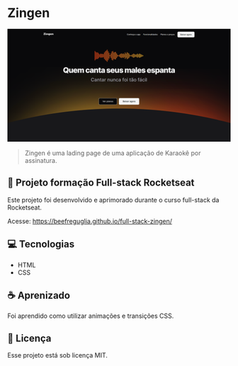 # Zingen

<img src="./assets/desktop.png" alt="desktop">

> Zingen é uma lading page de uma aplicação de Karaokê por assinatura.


## 🚀 Projeto formação Full-stack Rocketseat

Este projeto foi desenvolvido e aprimorado durante o curso full-stack da Rocketseat.

Acesse:
https://beefreguglia.github.io/full-stack-zingen/

## 💻 Tecnologias

- HTML
- CSS

## ☕ Aprenizado

Foi aprendido como utilizar animações e transições CSS.

## 📝 Licença

Esse projeto está sob licença MIT.
